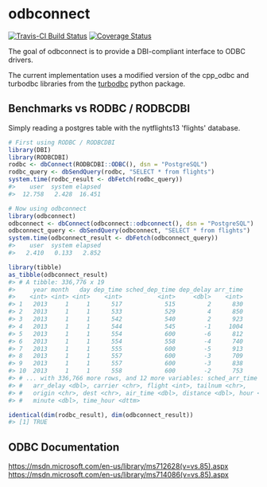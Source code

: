 
<!-- README.md is generated from README.Rmd. Please edit that file -->
odbconnect
==========

[![Travis-CI Build Status](https://travis-ci.org/hadley/odbconnect.svg?branch=master)](https://travis-ci.org/hadley/odbconnect) [![Coverage Status](https://img.shields.io/codecov/c/github/hadley/odbconnect/master.svg)](https://codecov.io/github/hadley/odbconnect?branch=master)

The goal of odbconnect is to provide a DBI-compliant interface to ODBC drivers.

The current implementation uses a modified version of the cpp\_odbc and turbodbc libraries from the [turbodbc](https://github.com/blue-yonder/turbodbc) python package.

Benchmarks vs RODBC / RODBCDBI
------------------------------

Simply reading a postgres table with the nytflights13 'flights' database.

``` r
# First using RODBC / RODBCDBI
library(DBI)
library(RODBCDBI)
rodbc <- dbConnect(RODBCDBI::ODBC(), dsn = "PostgreSQL")
rodbc_query <- dbSendQuery(rodbc, "SELECT * from flights")
system.time(rodbc_result <- dbFetch(rodbc_query))
#>    user  system elapsed 
#>  12.758   2.428  16.451

# Now using odbconnect
library(odbconnect)
odbconnect <- dbConnect(odbconnect::odbconnect(), dsn = "PostgreSQL")
odbconnect_query <- dbSendQuery(odbconnect, "SELECT * from flights")
system.time(odbconnect_result <- dbFetch(odbconnect_query))
#>    user  system elapsed 
#>   2.410   0.133   2.852

library(tibble)
as_tibble(odbconnect_result)
#> # A tibble: 336,776 x 19
#>     year month   day dep_time sched_dep_time dep_delay arr_time
#>    <int> <int> <int>    <int>          <int>     <dbl>    <int>
#> 1   2013     1     1      517            515         2      830
#> 2   2013     1     1      533            529         4      850
#> 3   2013     1     1      542            540         2      923
#> 4   2013     1     1      544            545        -1     1004
#> 5   2013     1     1      554            600        -6      812
#> 6   2013     1     1      554            558        -4      740
#> 7   2013     1     1      555            600        -5      913
#> 8   2013     1     1      557            600        -3      709
#> 9   2013     1     1      557            600        -3      838
#> 10  2013     1     1      558            600        -2      753
#> # ... with 336,766 more rows, and 12 more variables: sched_arr_time <int>,
#> #   arr_delay <dbl>, carrier <chr>, flight <int>, tailnum <chr>,
#> #   origin <chr>, dest <chr>, air_time <dbl>, distance <dbl>, hour <dbl>,
#> #   minute <dbl>, time_hour <dttm>

identical(dim(rodbc_result), dim(odbconnect_result))
#> [1] TRUE
```

ODBC Documentation
------------------

<https://msdn.microsoft.com/en-us/library/ms712628(v=vs.85).aspx> <https://msdn.microsoft.com/en-us/library/ms714086(v=vs.85).aspx>
